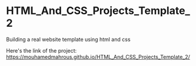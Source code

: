 # HTML_And_CSS_Projects_Template_2
Building a real website template using html and css

Here's the link of the project: https://mouhamedmahrous.github.io/HTML_And_CSS_Projects_Template_2/
